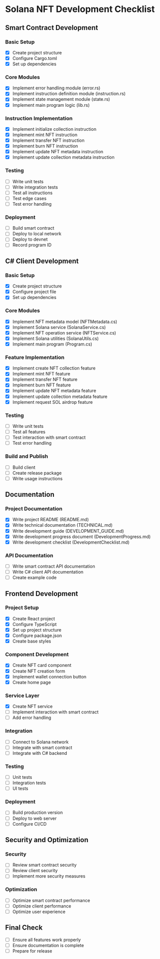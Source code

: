 # Solana NFT Development Checklist

## Smart Contract Development

### Basic Setup

- [x] Create project structure
- [x] Configure Cargo.toml
- [x] Set up dependencies

### Core Modules

- [x] Implement error handling module (error.rs)
- [x] Implement instruction definition module (instruction.rs)
- [x] Implement state management module (state.rs)
- [x] Implement main program logic (lib.rs)

### Instruction Implementation

- [x] Implement initialize collection instruction
- [x] Implement mint NFT instruction
- [x] Implement transfer NFT instruction
- [x] Implement burn NFT instruction
- [x] Implement update NFT metadata instruction
- [x] Implement update collection metadata instruction

### Testing

- [ ] Write unit tests
- [ ] Write integration tests
- [ ] Test all instructions
- [ ] Test edge cases
- [ ] Test error handling

### Deployment

- [ ] Build smart contract
- [ ] Deploy to local network
- [ ] Deploy to devnet
- [ ] Record program ID

## C# Client Development

### Basic Setup

- [x] Create project structure
- [x] Configure project file
- [x] Set up dependencies

### Core Modules

- [x] Implement NFT metadata model (NFTMetadata.cs)
- [x] Implement Solana service (SolanaService.cs)
- [x] Implement NFT operation service (NFTService.cs)
- [x] Implement Solana utilities (SolanaUtils.cs)
- [x] Implement main program (Program.cs)

### Feature Implementation

- [x] Implement create NFT collection feature
- [x] Implement mint NFT feature
- [x] Implement transfer NFT feature
- [x] Implement burn NFT feature
- [x] Implement update NFT metadata feature
- [x] Implement update collection metadata feature
- [x] Implement request SOL airdrop feature

### Testing

- [ ] Write unit tests
- [ ] Test all features
- [ ] Test interaction with smart contract
- [ ] Test error handling

### Build and Publish

- [ ] Build client
- [ ] Create release package
- [ ] Write usage instructions

## Documentation

### Project Documentation

- [x] Write project README (README.md)
- [x] Write technical documentation (TECHNICAL.md)
- [x] Write development guide (DEVELOPMENT_GUIDE.md)
- [x] Write development progress document (DevelopmentProgress.md)
- [x] Write development checklist (DevelopmentChecklist.md)

### API Documentation

- [ ] Write smart contract API documentation
- [ ] Write C# client API documentation
- [ ] Create example code

## Frontend Development

### Project Setup
- [x] Create React project
- [x] Configure TypeScript
- [x] Set up project structure
- [x] Configure package.json
- [x] Create base styles

### Component Development
- [x] Create NFT card component
- [x] Create NFT creation form
- [x] Implement wallet connection button
- [x] Create home page

### Service Layer
- [x] Create NFT service
- [ ] Implement interaction with smart contract
- [ ] Add error handling

### Integration
- [ ] Connect to Solana network
- [ ] Integrate with smart contract
- [ ] Integrate with C# backend

### Testing
- [ ] Unit tests
- [ ] Integration tests
- [ ] UI tests

### Deployment
- [ ] Build production version
- [ ] Deploy to web server
- [ ] Configure CI/CD

## Security and Optimization

### Security

- [ ] Review smart contract security
- [ ] Review client security
- [ ] Implement more security measures

### Optimization

- [ ] Optimize smart contract performance
- [ ] Optimize client performance
- [ ] Optimize user experience

## Final Check

- [ ] Ensure all features work properly
- [ ] Ensure documentation is complete
- [ ] Prepare for release 